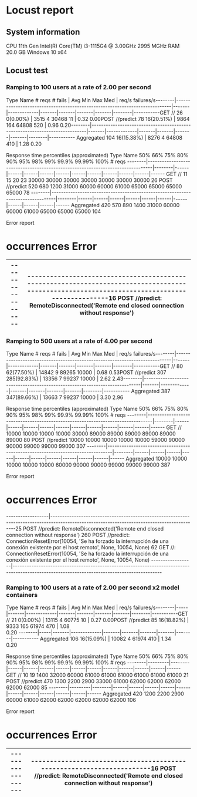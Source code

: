 # Locust report

## System information
CPU 11th Gen Intel(R) Core(TM) i3-1115G4 @ 3.00GHz   2995 MGHz
RAM 20.0 GB
Windows 10 x64

## Locust test
### Ramping to 100 users at a rate of 2.00 per second
Type     Name                                                                          # reqs      # fails |    Avg     Min     Max    Med |   req/s  failures/s--------|----------------------------------------------------------------------------|-------|-------------|-------|-------|-------|-------|--------|-----------GET      //                                                                                26     0(0.00%) |   3515       4   30468     11 |    0.32        0.00POST     //predict                                                                         78   16(20.51%) |   9864     164   64808    520 |    0.96        0.20--------|----------------------------------------------------------------------------|-------|-------------|-------|-------|-------|-------|--------|-----------         Aggregated                                                                       104   16(15.38%) |   8276       4   64808    410 |    1.28        0.20

Response time percentiles (approximated)
Type     Name                                                                                  50%    66%    75%    80%    90%    95%    98%    99%  99.9% 99.99%   100% # reqs
--------|--------------------------------------------------------------------------------|--------|------|------|------|------|------|------|------|------|------|------|------
GET      //                                                                                     11     15     20     23  30000  30000  30000  30000  30000  30000  30000     26
POST     //predict                                                                             520    680   1200  31000  60000  60000  61000  65000  65000  65000  65000     78
--------|--------------------------------------------------------------------------------|--------|------|------|------|------|------|------|------|------|------|------|------
         Aggregated                                                                            420    570    890   1400  31000  60000  60000  61000  65000  65000  65000    104

Error report
# occurrences      Error
------------------|---------------------------------------------------------------------------------------------------------------------------------------------16                 POST //predict: RemoteDisconnected('Remote end closed connection without response')
------------------|---------------------------------------------------------------------------------------------------------------------------------------------

### Ramping to 500 users at a rate of 4.00 per second
Type     Name                                                                          # reqs      # fails |    Avg     Min     Max    Med |   req/s  failures/s--------|----------------------------------------------------------------------------|-------|-------------|-------|-------|-------|-------|--------|-----------GET      //                                                                                80   62(77.50%) |  14842       9   89265  10000 |    0.68        0.53POST     //predict                                                                        307  285(92.83%) |  13356       7   99237  10000 |    2.62        2.43--------|----------------------------------------------------------------------------|-------|-------------|-------|-------|-------|-------|--------|-----------         Aggregated                                                                       387  347(89.66%) |  13663       7   99237  10000 |    3.30        2.96

Response time percentiles (approximated)
Type     Name                                                                                  50%    66%    75%    80%    90%    95%    98%    99%  99.9% 99.99%   100% # reqs
--------|--------------------------------------------------------------------------------|--------|------|------|------|------|------|------|------|------|------|------|------
GET      //                                                                                  10000  10000  10000  10000  30000  89000  89000  89000  89000  89000  89000     80
POST     //predict                                                                           10000  10000  10000  10000  10000  59000  90000  90000  99000  99000  99000    307
--------|--------------------------------------------------------------------------------|--------|------|------|------|------|------|------|------|------|------|------|------
         Aggregated                                                                          10000  10000  10000  10000  10000  60000  90000  90000  99000  99000  99000    387

Error report
# occurrences      Error
------------------|---------------------------------------------------------------------------------------------------------------------------------------------25                 POST //predict: RemoteDisconnected('Remote end closed connection without response')
260                POST //predict: ConnectionResetError(10054, 'Se ha forzado la interrupción de una conexión existente por el host remoto', None, 10054, None) 
62                 GET //: ConnectionResetError(10054, 'Se ha forzado la interrupción de una conexión existente por el host remoto', None, 10054, None)
------------------|---------------------------------------------------------------------------------------------------------------------------------------------

### Ramping to 100 users at a rate of 2.00 per second x2 model containers

Type     Name   # reqs      # fails |    Avg     Min     Max    Med |   req/s  failures/s--------|-----|-------|-------------|-------|-------|-------|-------|--------|-----------GET      //         21     0(0.00%) |  13115       4   60775     10 |    0.27        0.00POST     //predict      85   16(18.82%) |   9333     165   61974    470 |    1.08        
0.20
--------|-----|-------|-------------|-------|-------|-------|-------|--------|-----------         Aggregated     106   16(15.09%) |  10082       4   61974    410 |    1.34       
 0.20


Response time percentiles (approximated)
Type     Name           50%    66%    75%    80%    90%    95%    98%    99%  99.9% 99.99%   100% # reqs
--------|---------|--------|------|------|------|------|------|------|------|------|------|------|------
GET      //              10     19   1400  32000  60000  61000  61000  61000  61000  61000  61000     21
POST     //predict      470   1300   2200   2900  33000  61000  62000  62000  62000  62000  62000     85
--------|---------|--------|------|------|------|------|------|------|------|------|------|------|------
         Aggregated      420   1200   2200   2900  60000  61000  62000  62000  62000  62000  62000    106

Error report
# occurrences      Error

------------------|----------------------------------------------------------------------16                 POST //predict: RemoteDisconnected('Remote end closed connection without response')
------------------|----------------------------------------------------------------------
